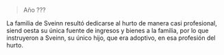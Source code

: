 > Año ???

La familia de Sveinn resultó dedicarse al hurto de manera casi profesional, siend oesta su única fuente de ingresos y bienes a la familia, por lo que instruyeron a Sveinn, su único hijo, que era adoptivo, en esa profesión del hurto.